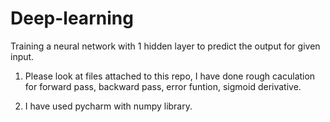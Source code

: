 # Deep-learning
Training a neural network with 1 hidden layer to predict the output for given input.

1) Please look at files attached to this repo, I have done rough caculation for forward pass, backward pass, error funtion, sigmoid derivative.

2) I have used pycharm with numpy library.
